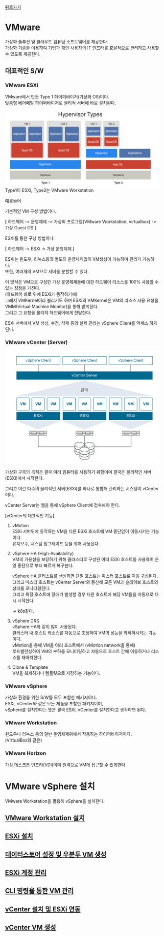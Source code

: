 [뒤로가기](../../README.md)<br>

# VMware

가상화 솔루션 및 클라우드 컴퓨팅 소프트웨어를 제공한다.<br>
가상화 기술을 이용하여 기업과 개인 사용자의 IT 인프라를 효율적으로 관리하고
사용할 수 있도록 제공한다.<br>

## 대표적인 S/W

### VMware ESXi

VMware에서 만든 Type 1 하이퍼바이저(가상화 OS)이다.<br>
맞춤형 베어메탈 하이퍼바이저로 물리적 서버에 바로 설치된다.<br>

![img](../Img/vmware1.png)<br>
Type1이 ESXi, Type2는 VMware Workstation<br>

예를들어<br>

기본적인 VM 구성 방법이다.<br>

[ 하드웨어 -> 운영체제 -> 가상화 프로그램(VMware Workstation, virtualbox) -> 가상 Guest OS ]<br>

ESXi를 통한 구성 방법이다.<br>

[ 하드웨어 -> ESXi -> 가상 운영체제 ]<br>

ESXi는 윈도우, 리눅스등의 별도의 운영체제없이 VM생성이 가능하며 관리가 가능하다.<br>
또한, 여러개의 VM으로 서버를 분할할 수 있다.<br>

이 방식은 VM으로 구성한 가상 운영체제들에 대한 하드웨어 리소스를 100% 사용할 수 있는 장점을 가진다.<br> (하드웨어 바로 위에 ESXi가 동작하기에)<br>
그래서 VMKernel이라 불리기도 하며 ESXi의 VMKernel은 VM의 리소스 사용 요청을<br>
VMM(Virtual Machine Monitor)을 통해 받게된다.<br>
그리고 그 요청을 물리적 하드웨어에게 전달한다.<br>

ESXi 서버에서 VM 생성, 수정, 삭제 등의 실제 관리는 vSphere Client를 액세스 하게된다.

### VMware vCenter (Server)

![img](../Img/vmware2.png)<br>

가상화 구축의 목적은 결국 여러 컴퓨터를 사용하기 위함이며 결국은 물리적인 서버(ESXi)에서 시작한다.<br>

그리고 이런 다수의 물리적인 서버(ESXi)를 하나로 통합해 관리하는 시스템이
vCenter이다.<br>

vCenter Server는 웹을 통해 vSphere Client에 접속해야 한다.<br>

[vCenter의 대표적인 기능]<br>

1. vMotion<br>
   ESXi 서버위에 동작하는 VM을 다른 ESXi 호스트에 VM 중단없이 이동시키는 기능이다.<br>
   유지보수, 시스템 업그레이드 등을 위해 사용된다.<br>

2. vSphere HA (High-Availability)<br>
   VM의 가용성을 보장하기 위해 클러스터로 구성된 여러 ESXi 호스트를 사용하여
   운영 중단으로 부터 빠르게 복구한다.<br>

   vSphere HA 클러스트를 생성하면 단일 호스트는 마스터 호스트로 자동 구성된다.<br>
   그리고 마스터 호스트는 vCenter Server와 통신해 모든 VM과 슬레이브 호스트의 상태를 모니터링한다.<br>
   그리고 특정 호스트에 장애가 발생할 경우 다른 호스트에 해당 VM들을 자동으로 다시 시작한다.<br>

   -> k8s같다.<br>

3. vSphere DRS<br>
   vSphere HA와 같이 많이 사용된다.<br>
   클러스터 내 호스트 리소스를 자동으로 조정하여 VM의 성능을 최적하시키는 기능이다.<br>
   vMotion을 통해 VM을 여러 호스트에서 (vMotion network을 통해)<br>로드밸런싱하여 VM의 부하를 모니터링하고 자동으로 호스트 간에 이동하거나 리소스를 재배치한다.<br>

4. Clone & Template<br>
   VM을 복제하거나 템플릿으로 저장하는 기능이다.<br>

### VMware vSphere

가상화 환경을 위한 S/W를 모두 포함한 패키지이다.<br>
ESXi, vCenter와 같은 모든 제품을 포함한 패키지이며,<br>
vSphere를 설치한다는 뜻은 결국 ESXi, vCenter를 설치한다고 생각하면 된다.<br>

### VMware Workstation

윈도우나 리눅스 등의 일반 운영체제위에서 작동하는 하이퍼바이저이다.<br>
(VirtualBox와 같은)<br>

### VMware Horizon

가상 데스크톱 인프라(VDI)이며 원격으로 VM에 접근할 수 있게한다.<br>

# VMware vSphere 설치

VMware Workstation을 활용해 vSphere을 설치한다.

## [VMware Workstation 설치](./VMware%20Workstation.md)

## [ESXi 설치](./ESXi%20설치.md)

## [데이터스토어 설정 및 우분투 VM 생성](./ESXi-우분투%20VM생성.md)

## [ESXi 계정 관리](./ESXi-계정관리.md)

## [CLI 명령을 통한 VM 관리](./ESXi-CLI%20VM%20관리.md)

## [vCenter 설치 및 ESXi 연동](./vCenter%20설치%20및%20ESXi%20연동.md)

## [vCenter VM 생성](./vCenter%20VM%20생성.md)

